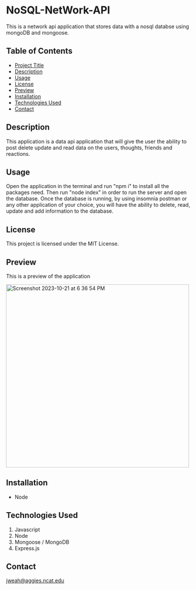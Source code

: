 # NoSQL-NetWork-API
This is a network api application that stores data with a nosql databse using mongoDB and mongoose.

## Table of Contents

- [Project Title](#project-title)
- [Description](#description)
- [Usage](#usage)
- [License](#license)
- [Preview](#preview)
- [Installation](#installation)
- [Technologies Used](#technologies-used)
- [Contact](#contact)

## Description
This application is a data api application that will give the user the ability to post delete update and read data on the users, thoughts, friends and reactions.

## Usage
Open the application in the terminal and run "npm i" to install all the packages need. Then run "node index" in order to run the server and open the database. Once the database is running, by using insomnia postman or any other application of your choice, you will have the ability to delete, read, update and add information to the database.

## License

This project is licensed under the MIT License.

## Preview

This is a preview of the application


<img width="500" alt="Screenshot 2023-10-21 at 6 36 54 PM" src="https://github.com/jweah2385/nosql-network-api/assets/134350647/9a460ecc-663b-4139-872a-6f346817db94">



## Installation

- Node

## Technologies Used

1. Javascript
2. Node
3. Mongoose / MongoDB
4. Express.js

## Contact

jweah@aggies.ncat.edu
